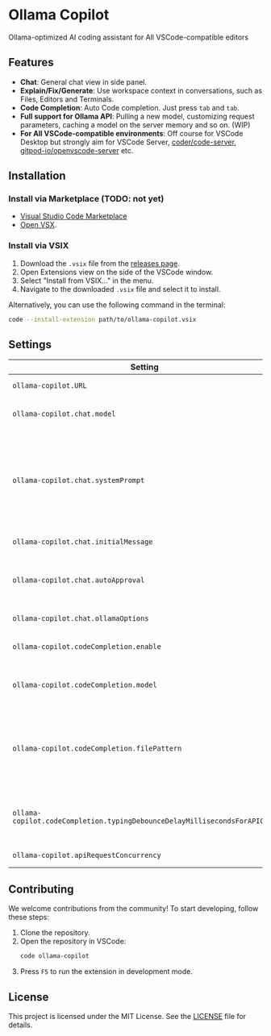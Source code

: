 # Ollama Copilot
Ollama-optimized AI coding assistant for All VSCode-compatible editors

## Features

- **Chat**: General chat view in side panel.
- **Explain/Fix/Generate**: Use workspace context in conversations, such as Files, Editors and Terminals.
- **Code Completion**: Auto Code completion. Just press `tab` and `tab`.
- **Full support for Ollama API**: Pulling a new model, customizing request parameters, caching a model on the server memory and so on. (WIP)
- **For All VSCode-compatible environments**: Off course for VSCode Desktop but strongly aim for VSCode Server, [coder/code-server](https://github.com/coder/code-server), [gitpod-io/openvscode-server](https://github.com/gitpod-io/openvscode-server) etc.

## Installation

### Install via Marketplace (TODO: not yet)

- [Visual Studio Code Marketplace](https://marketplace.visualstudio.com/)
- [Open VSX](https://open-vsx.org/).

### Install via VSIX

1. Download the `.vsix` file from the [releases page](https://github.com/jlandowner/ollama-copilot/releases).
2. Open Extensions view on the side of the VSCode window.
3. Select "Install from VSIX..." in the menu.
4. Navigate to the downloaded `.vsix` file and select it to install.

Alternatively, you can use the following command in the terminal:
```sh
code --install-extension path/to/ollama-copilot.vsix
```

## Settings

| Setting | Type | Default | Description |
|---------|------|---------|-------------|
| `ollama-copilot.URL` | string | `http://localhost:11434` | URL for the Ollama server |
| `ollama-copilot.chat.model` | string | | Model name for chat. [Ollama Library](https://ollama.com/library) |
| `ollama-copilot.chat.systemPrompt` | string | `You are a helpful, respectful and honest coding assistant. Always reply using markdown. Be clear and concise, prioritizing brevity in your responses. For code refactoring, use markdown with appropriate code formatting.` | System prompt for chat |
| `ollama-copilot.chat.initialMessage` | string | `Hello! How can I assist you today?` | Initial message for chat |
| `ollama-copilot.chat.autoApproval` | boolean | `false` | Enable auto approval for command execution in terminal |
| `ollama-copilot.chat.ollamaOptions` | object | `{num_ctx: 4096}` | Chat API Options |
| `ollama-copilot.codeCompletion.enable` | boolean | `false` | Enable/Disable code completion |
| `ollama-copilot.codeCompletion.model` | string | | Model name for code completion. [Ollama Library](https://ollama.com/library) |
| `ollama-copilot.codeCompletion.filePattern` | string | `**` | A file glob pattern like `*.{ts,js}` that code completion will be enabled. `**` means all files. |
| `ollama-copilot.codeCompletion.typingDebounceDelayMillisecondsForAPICall` | number | `300` | Typing debounce delay in milliseconds for API call |
| `ollama-copilot.apiRequestConcurrency` | number | `5` | API request concurrency |

## Contributing

We welcome contributions from the community! To start developing, follow these steps:

1. Clone the repository.
2. Open the repository in VSCode:
	```sh
	code ollama-copilot
	```
3. Press `F5` to run the extension in development mode.

## License

This project is licensed under the MIT License. See the [LICENSE](LICENSE) file for details.
